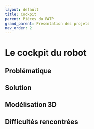 ```yaml
---
layout: default
title: Cockpit
parent: Pièces du RATP
grand_parent: Présentation des projets
nav_order: 2
---
```


# Le cockpit du robot

## Problématique

## Solution

## Modélisation 3D

## Difficultés rencontrées
